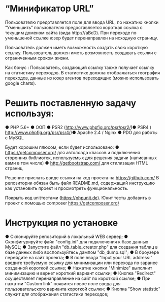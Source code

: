 # “Минификатор URL”

Пользователю предотавляется поле для ввода URL, по нажатию кнопки “Уменьшить” пользователю предоставляется короткая ссылка с текущим доменом сайта (вида http://<domain>/aBcD). При переходе по уменьшеной ссылке юзер будет перенаправлен на исходную страницу.

Пользователь должен иметь возможность создать свою короткую ссылку.
Пользователь должен иметь возможность создавать ссылки с ограниченным сроком жизни.

Как бонус​ ​:
Пользователь, создающий ссылку также получает ссылку на статистику переходов. В статистике должна отображаться география переходов, данные из юзер агентов переходящих (можно использовать google charts).

# Решить поставленную задачу используя:
●      PHP 5.6+
●      ООП
●      PSR­2 (​http://www.php­fig.org/psr/psr­2/)​
●      PSR­4 (​http://www.php­fig.org/psr/psr­4/)​
●      Apache 2.4 / Nginx
●      PDO для работы с MySQL

Будет ​хорошим плюсом​, если будет использовано:
●      https://getcomposer.org/ для автолоада классов и подключения​  сторонних библиотек, используемых для решения задачи
(написанных вами в том числе)
●      http://getbootstrap.com/​ для стилизации HTML страниц

Решение прислать ввиде ссылки на код проекта на ​https://github.com/  В репозитории обязан быть файл README.md, содержащий инструкцию как установить проект и просмотреть функциональность.

Покрыть код unit­тестами (​https://phpunit.de)​. Юнит тесты добавить в проект с помощью composer ​https://getcomposer.org/

# Инструкция по установке

● Склонируйте репозиторий в локальный WEB сервер;
● Сконфигурируйте файл "config.ini" для подключения к базе данных MySQL;
● Запустите файл "db_table_creator.php" для создания таблиц в базе данных либо воспользуйтесь дампом "db_dump.sql";
● В броузере перейдите на сайт проекта;
● В поле ввода "Input your URL address:" введите требуемую ссылку для минимизации или перехода по заранее созданной короткой ссылке;
● Нажатие кнопки "Minimize" выполнит минимизацию и вернет короткий вариант ссылки;
● Кнопка "Redirect" осуществляет перенаправление на сайт по короткой ссылке;
● При нажатии "Custom link" появится новое поле ввода для пользовательского варианта короткой ссылки;
● Кнопка "Show statistic" служит для отображения статистики переходов;

